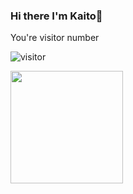 ### Hi there I'm Kaito👋

You're visitor number 

![visitor](https://profile-counter.glitch.me/Kaito117/count.svg)

<img height="180em" src="https://github-readme-stats.vercel.app/api?username=Kaito117&show_icons=true&hide_border=true&&count_private=true&include_all_commits=true&theme=gruvbox" />
<!--
**Kaito117/Kaito117** is a ✨ _special_ ✨ repository because its `README.md` (this file) appears on your GitHub profile.

Here are some ideas to get you started:

- 🔭 I’m currently working on ...
- 🌱 I’m currently learning ...
- 👯 I’m looking to collaborate on ...
- 🤔 I’m looking for help with ...
- 💬 Ask me about ...
- 📫 How to reach me: ...
- 😄 Pronouns: ...
- ⚡ Fun fact: ...
-->
